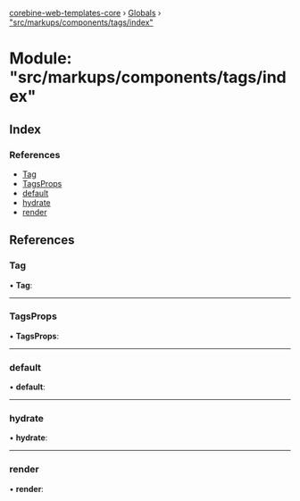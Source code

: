 [corebine-web-templates-core](../README.md) › [Globals](../globals.md) › ["src/markups/components/tags/index"](_src_markups_components_tags_index_.md)

# Module: "src/markups/components/tags/index"

## Index

### References

* [Tag](_src_markups_components_tags_index_.md#tag)
* [TagsProps](_src_markups_components_tags_index_.md#tagsprops)
* [default](_src_markups_components_tags_index_.md#default)
* [hydrate](_src_markups_components_tags_index_.md#hydrate)
* [render](_src_markups_components_tags_index_.md#render)

## References

###  Tag

• **Tag**:

___

###  TagsProps

• **TagsProps**:

___

###  default

• **default**:

___

###  hydrate

• **hydrate**:

___

###  render

• **render**:
